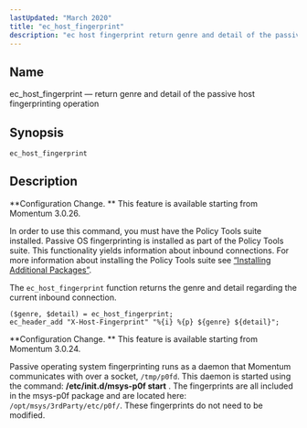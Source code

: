 ```yaml
---
lastUpdated: "March 2020"
title: "ec_host_fingerprint"
description: "ec host fingerprint return genre and detail of the passive host fingerprinting operation ec host fingerprint Configuration Change This feature is available starting from Momentum 3 0 26 In order to use this command you must have the Policy Tools suite installed Passive OS fingerprinting is installed as part of..."
---
```


<a name="sieve.ref.ec_host_fingerprint"></a> 
## Name

ec_host_fingerprint — return genre and detail of the passive host fingerprinting operation

## Synopsis

`ec_host_fingerprint`

<a name="idp29882224"></a> 
## Description

**Configuration Change. ** This feature is available starting from Momentum 3.0.26.

In order to use this command, you must have the Policy Tools suite installed. Passive OS fingerprinting is installed as part of the Policy Tools suite. This functionality yields information about inbound connections. For more information about installing the Policy Tools suite see [“Installing Additional Packages”](/momentum/3/3-reference/install-additional-packages).

The `ec_host_fingerprint` function returns the genre and detail regarding the current inbound connection.

<a name="example.ec_host_fingerprint"></a> 


```
($genre, $detail) = ec_host_fingerprint;
ec_header_add "X-Host-Fingerprint" "%{i} %{p} ${genre} ${detail}";
```

**Configuration Change. ** This feature is available starting from Momentum 3.0.24.

Passive operating system fingerprinting runs as a daemon that Momentum communicates with over a socket, `/tmp/p0fd`. This daemon is started using the command: **/etc/init.d/msys-p0f start** . The fingerprints are all included in the msys-p0f package and are located here: `/opt/msys/3rdParty/etc/p0f/`. These fingerprints do not need to be modified.